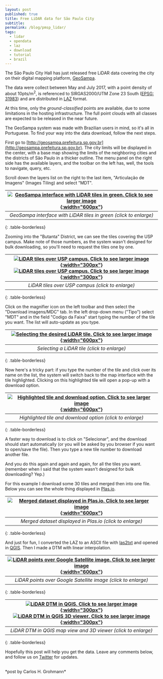 ```yaml
---
layout: post
published: true
title: Free LiDAR data for São Paulo City
subtitle: 
permalink: /blog/pmsp_lidar/
tags:
  - lidar
  - opendata
  - laz
  - download
  - tutorial
  - brazil
---
```


The São Paulo City Hall has just released free LiDAR data covering the city on their digital mapping platform, [GeoSampa](http://geosampa.prefeitura.sp.gov.br/PaginasPublicas/_SBC.aspx).  

The data were collect between May and July 2017, with a point density of about 10pts/m<sup>2</sup>, is referenced to SIRGAS2000/UTM Zone 23 South ([EPSG: 31983](https://spatialreference.org/ref/epsg/31983/)) and are distributed in [LAZ](https://rapidlasso.com/laszip/) format. 

At this time, only the *ground-classified* points are available, due to some limitations in the hosting infrastructure. The full point clouds with all classes are expected to be released in the near future. 

The GeoSampa system was made with Brazilian users in mind, so it's all in Portuguese. To find your way into the data download, follow the next steps. 

First go to [http://geosampa.prefeitura.sp.gov.br](http://geosampa.prefeitura.sp.gov.br). The city limits will be displayed in the center, with a base map showing the limits of the neighboring cities and the districts of São Paulo in a thicker outline. The menu panel on the right side has the available layers, and the toolbar on the left has, well, the tools to navigate, query, etc.  

Scroll down the layers list on the right to the last item, "Articulação de Imagens" (Images Tiling) and select "MDT".   


| [![]({{site.baseurl}}/img/pmsp_laz/geosampa_1_small.png "GeoSampa interface with LiDAR tiles in green. Click to see larger image"){:width="600px"}]({{site.baseurl}}/img/pmsp_laz/geosampa_1.png) |
|:--:| 
| *GeoSampa interface with LiDAR tiles in green (click to enlarge)* |
{: .table-borderless}
<br>

Zooming into the "Butanta" District, we can see the tiles covering the USP campus. Make note of those numbers, as the system wasn't designed for bulk downloading, so you'll need to request the tiles one by one.   


| [![]({{site.baseurl}}/img/pmsp_laz/geosampa_2_small.png "LiDAR tiles over USP campus. Click to see larger image"){:width="300px"}]({{site.baseurl}}/img/pmsp_laz/geosampa_2.png)  [![]({{site.baseurl}}/img/pmsp_laz/geosampa_3_small.png "LiDAR tiles over USP campus. Click to see larger image"){:width="300px"}]({{site.baseurl}}/img/pmsp_laz/geosampa_3.png)|
|:--:| 
| *LiDAR tiles over USP campus (click to enlarge)* |
{: .table-borderless}
<br>

Click on the magnifier icon on the left toolbar and then select the "Download imagens/MDC" tab. In the left drop-down menu ("Tipo") select "MDT" and in the field "Codigo da Faixa" start typing the number of the tile you want. The list will auto-update as you type.  

| [![]({{site.baseurl}}/img/pmsp_laz/geosampa_4_small.png "Selecting the desired LiDAR tile. Click to see larger image"){:width="600px"}]({{site.baseurl}}/img/pmsp_laz/geosampa_4.png) |
|:--:| 
| *Selecting a LiDAR tile (click to enlarge)* |
{: .table-borderless}
<br>

Now here's a tricky part: if you type the number of the tile and click over its name on the list, the system will switch back to the map interface with the tile highlighted. Clicking on this highlighted tile will open a pop-up with a download option.  

| [![]({{site.baseurl}}/img/pmsp_laz/geosampa_5a_small.png "Highlighted tile and download option. Click to see larger image"){:width="600px"}]({{site.baseurl}}/img/pmsp_laz/geosampa_5a.png) |
|:--:| 
| *Highlighted tile and download option (click to enlarge)* |
{: .table-borderless}
<br>

A faster way to download is to click on "Selecionar", and the download should start automatically (or you will be asked by you browser if you want to open/save the file). Then you type a new tile number to download another file.  

And you do this again and again and again, for all the tiles you want. (remember when I said that the system wasn't designed for bulk downloading? Yep.)  

For this example I download some 30 tiles and merged then into one file. Below you can see the whole thing displayed in [Plas.io](https://plas.io/).  

| [![]({{site.baseurl}}/img/pmsp_laz/plasio_small.png "Merged dataset displayed in Plas.io. Click to see larger image"){:width="600px"}]({{site.baseurl}}/img/pmsp_laz/plasio.png) |
|:--:| 
| *Merged dataset displayed in Plas.io (click to enlarge)* |
{: .table-borderless}
<br>

And just for fun, I converted the LAZ to an ASCII file with [las2txt](https://rapidlasso.com/las2txt/) and opened in [QGIS](https://qgis.org). Then I made a DTM with linear interpolation.  

| [![]({{site.baseurl}}/img/pmsp_laz/qgis_points_gmaps_small.png "LiDAR points over Google Satellite image. Click to see larger image"){:width="600px"}]({{site.baseurl}}/img/pmsp_laz/qgis_points_gmaps.png) |
|:--:| 
| *LiDAR points over Google Satellite image (click to enlarge)* |
{: .table-borderless}
<br>

| [![]({{site.baseurl}}/img/pmsp_laz/qgis_map_view_small.png "LiDAR DTM in QGIS. Click to see larger image"){:width="300px"}]({{site.baseurl}}/img/pmsp_laz/qgis_map_view.png)  [![]({{site.baseurl}}/img/pmsp_laz/qgis_3d_view_small.png "LiDAR DTM in QGIS 3D viewer. Click to see larger image"){:width="300px"}]({{site.baseurl}}/img/pmsp_laz/qgis_3d_view.png)|
|:--:| 
| *LiDAR DTM in QGIS map view and 3D viewer (click to enlarge)* |
{: .table-borderless}
<br>


Hopefully this post will help you get the data. Leave any comments below, and follow us on [Twitter](https://twitter.com/SPAM_Lab) for updates.  


<br> 
*post by Carlos H. Grohmann*


&nbsp;
&nbsp;
